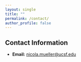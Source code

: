 ```yaml
---
layout: single
title: ""
permalink: /contact/
author_profile: false
---
```


## Contact Information

- **Email:** nicola.mueller@ucsf.edu


